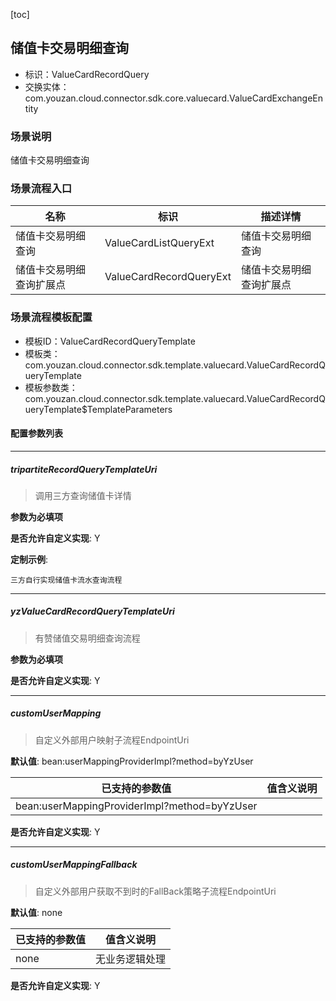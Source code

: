 [toc]

## 储值卡交易明细查询
- 标识：ValueCardRecordQuery
- 交换实体：com.youzan.cloud.connector.sdk.core.valuecard.ValueCardExchangeEntity
### 场景说明
储值卡交易明细查询
### 场景流程入口

名称 | 标识 | 描述详情
---|---|---
储值卡交易明细查询 | ValueCardListQueryExt | 储值卡交易明细查询
储值卡交易明细查询扩展点 | ValueCardRecordQueryExt | 储值卡交易明细查询扩展点

### 场景流程模板配置
- 模板ID：ValueCardRecordQueryTemplate
- 模板类：com.youzan.cloud.connector.sdk.template.valuecard.ValueCardRecordQueryTemplate
- 模板参数类：com.youzan.cloud.connector.sdk.template.valuecard.ValueCardRecordQueryTemplate$TemplateParameters

#### 配置参数列表

---
##### tripartiteRecordQueryTemplateUri
> 调用三方查询储值卡详情

**参数为必填项**


**是否允许自定义实现**: Y


**定制示例**:
```
三方自行实现储值卡流水查询流程
```
---
##### yzValueCardRecordQueryTemplateUri
> 有赞储值交易明细查询流程

**参数为必填项**


**是否允许自定义实现**: Y

---
##### customUserMapping
> 自定义外部用户映射子流程EndpointUri

**默认值**: bean:userMappingProviderImpl?method=byYzUser

已支持的参数值 | 值含义说明
---|---
bean:userMappingProviderImpl?method=byYzUser | 

**是否允许自定义实现**: Y

---
##### customUserMappingFallback
> 自定义外部用户获取不到时的FallBack策略子流程EndpointUri

**默认值**: none

已支持的参数值 | 值含义说明
---|---
none | 无业务逻辑处理

**是否允许自定义实现**: Y


